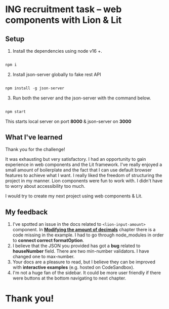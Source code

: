 
# ING recruitment task – web components with Lion &amp; Lit


## Setup

1. Install the dependencies using node v16 +.



```javascript

npm i

```



2. Install json-server globally to fake rest API



```javascript

npm install -g json-server

```



3. Run both the server and the json-server with the command below.

```javascript

npm start

```
This starts local server on port **8000** & json-server on **3000**

## What I've learned
Thank you for the challenge!

It was exhausting but very satisfactory. I had an opportunity to gain experience in web components and the Lit framework. I've really enjoyed a small amount of boilerplate and the fact that I can use default browser features to achieve what I want. I really liked the freedom of structuring the project in my manner. Lion components were fun to work with. I didn't have to worry about accessibility too much.

I would try to create my next project using web components & Lit.


## My feedback

1. I've spotted an issue in the docs related to `<lion-input-amount>` component. In **[Modifying the amount of decimals](https://lion-web.netlify.app/components/input-amount/use-cases/#modifying-the-amount-of-decimals)** chapter there is a code missing in the example. I had to go through node_modules in order to **connect correct formatOption**.
2. I believe that the JSON you provided has got a **bug** related to **houseNumber** field. There are two min-number validators. I have changed one to max-number.
3. Your docs are a pleasure to read, but I believe they can be improved with **interactive examples** (e.g. hosted on CodeSandbox).
4. I'm not a huge fan of the sidebar. It could be more user friendly if there were buttons at the bottom navigating to next chapter.


# Thank you!